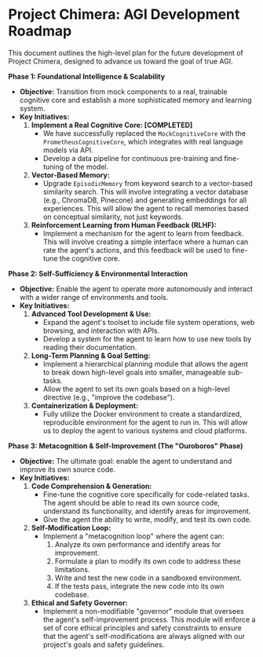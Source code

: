 # Project Chimera: AGI Development Roadmap

This document outlines the high-level plan for the future development of Project Chimera, designed to advance us toward the goal of true AGI.

**Phase 1: Foundational Intelligence & Scalability**

*   **Objective:** Transition from mock components to a real, trainable cognitive core and establish a more sophisticated memory and learning system.
*   **Key Initiatives:**
    1.  **Implement a Real Cognitive Core: [COMPLETED]**
        *   We have successfully replaced the `MockCognitiveCore` with the `PrometheusCognitiveCore`, which integrates with real language models via API.
        *   Develop a data pipeline for continuous pre-training and fine-tuning of the model.
    2.  **Vector-Based Memory:**
        *   Upgrade `EpisodicMemory` from keyword search to a vector-based similarity search. This will involve integrating a vector database (e.g., ChromaDB, Pinecone) and generating embeddings for all experiences. This will allow the agent to recall memories based on conceptual similarity, not just keywords.
    3.  **Reinforcement Learning from Human Feedback (RLHF):**
        *   Implement a mechanism for the agent to learn from feedback. This will involve creating a simple interface where a human can rate the agent's actions, and this feedback will be used to fine-tune the cognitive core.

**Phase 2: Self-Sufficiency & Environmental Interaction**

*   **Objective:** Enable the agent to operate more autonomously and interact with a wider range of environments and tools.
*   **Key Initiatives:**
    1.  **Advanced Tool Development & Use:**
        *   Expand the agent's toolset to include file system operations, web browsing, and interaction with APIs.
        *   Develop a system for the agent to learn how to use new tools by reading their documentation.
    2.  **Long-Term Planning & Goal Setting:**
        *   Implement a hierarchical planning module that allows the agent to break down high-level goals into smaller, manageable sub-tasks.
        *   Allow the agent to set its own goals based on a high-level directive (e.g., "improve the codebase").
    3.  **Containerization & Deployment:**
        *   Fully utilize the Docker environment to create a standardized, reproducible environment for the agent to run in. This will allow us to deploy the agent to various systems and cloud platforms.

**Phase 3: Metacognition & Self-Improvement (The "Ouroboros" Phase)**

*   **Objective:** The ultimate goal: enable the agent to understand and improve its own source code.
*   **Key Initiatives:**
    1.  **Code Comprehension & Generation:**
        *   Fine-tune the cognitive core specifically for code-related tasks. The agent should be able to read its own source code, understand its functionality, and identify areas for improvement.
        *   Give the agent the ability to write, modify, and test its own code.
    2.  **Self-Modification Loop:**
        *   Implement a "metacognition loop" where the agent can:
            1.  Analyze its own performance and identify areas for improvement.
            2.  Formulate a plan to modify its own code to address these limitations.
            3.  Write and test the new code in a sandboxed environment.
            4.  If the tests pass, integrate the new code into its own codebase.
    3.  **Ethical and Safety Governor:**
        *   Implement a non-modifiable "governor" module that oversees the agent's self-improvement process. This module will enforce a set of core ethical principles and safety constraints to ensure that the agent's self-modifications are always aligned with our project's goals and safety guidelines.
